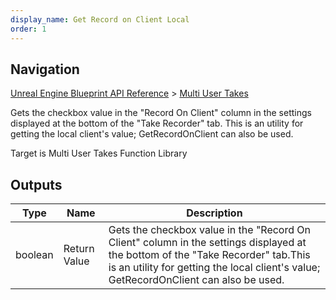 ```yaml
---
display_name: Get Record on Client Local
order: 1
---
```

## Navigation

[Unreal Engine Blueprint API Reference](https://dev.epicgames.com/documentation/en-us/unreal-engine/BlueprintAPI) > [Multi User Takes](https://dev.epicgames.com/documentation/en-us/unreal-engine/BlueprintAPI/MultiUserTakes)

Gets the checkbox value in the "Record On Client" column in the settings displayed at the bottom of the "Take Recorder" tab.
This is an utility for getting the local client's value; GetRecordOnClient can also be used.

Target is Multi User Takes Function Library

## Outputs

| Type | Name | Description |
| --- | --- | --- |
| boolean | Return Value | Gets the checkbox value in the "Record On Client" column in the settings displayed at the bottom of the "Take Recorder" tab.This is an utility for getting the local client's value; GetRecordOnClient can also be used. |

